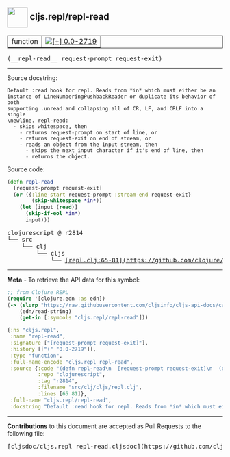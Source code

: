 ## <img width="48px" valign="middle" src="http://i.imgur.com/Hi20huC.png"> cljs.repl/repl-read

 <table border="1">
<tr>

<td>function</td>
<td><a href="https://github.com/cljsinfo/cljs-api-docs/tree/0.0-2719"><img valign="middle" alt="[+] 0.0-2719" src="https://img.shields.io/badge/+-0.0--2719-lightgrey.svg"></a> </td>
</tr>
</table>

 <samp>
(__repl-read__ request-prompt request-exit)<br>
</samp>

---




Source docstring:

```
Default :read hook for repl. Reads from *in* which must either be an
instance of LineNumberingPushbackReader or duplicate its behavior of both
supporting .unread and collapsing all of CR, LF, and CRLF into a single
\newline. repl-read:
  - skips whitespace, then
    - returns request-prompt on start of line, or
    - returns request-exit on end of stream, or
    - reads an object from the input stream, then
      - skips the next input character if it's end of line, then
      - returns the object.
```

Source code:

```clj
(defn repl-read
  [request-prompt request-exit]
  (or ({:line-start request-prompt :stream-end request-exit}
        (skip-whitespace *in*))
    (let [input (read)]
      (skip-if-eol *in*)
      input)))
```

 <pre>
clojurescript @ r2814
└── src
    └── clj
        └── cljs
            └── <ins>[repl.clj:65-81](https://github.com/clojure/clojurescript/blob/r2814/src/clj/cljs/repl.clj#L65-L81)</ins>
</pre>


---

__Meta__ - To retrieve the API data for this symbol:

```clj
;; from Clojure REPL
(require '[clojure.edn :as edn])
(-> (slurp "https://raw.githubusercontent.com/cljsinfo/cljs-api-docs/catalog/cljs-api.edn")
    (edn/read-string)
    (get-in [:symbols "cljs.repl/repl-read"]))
```

```clj
{:ns "cljs.repl",
 :name "repl-read",
 :signature ["[request-prompt request-exit]"],
 :history [["+" "0.0-2719"]],
 :type "function",
 :full-name-encode "cljs.repl_repl-read",
 :source {:code "(defn repl-read\n  [request-prompt request-exit]\n  (or ({:line-start request-prompt :stream-end request-exit}\n        (skip-whitespace *in*))\n    (let [input (read)]\n      (skip-if-eol *in*)\n      input)))",
          :repo "clojurescript",
          :tag "r2814",
          :filename "src/clj/cljs/repl.clj",
          :lines [65 81]},
 :full-name "cljs.repl/repl-read",
 :docstring "Default :read hook for repl. Reads from *in* which must either be an\ninstance of LineNumberingPushbackReader or duplicate its behavior of both\nsupporting .unread and collapsing all of CR, LF, and CRLF into a single\n\\newline. repl-read:\n  - skips whitespace, then\n    - returns request-prompt on start of line, or\n    - returns request-exit on end of stream, or\n    - reads an object from the input stream, then\n      - skips the next input character if it's end of line, then\n      - returns the object."}

```

---

__Contributions__ to this document are accepted as Pull Requests to the following file:

 <pre>
[cljsdoc/cljs.repl_repl-read.cljsdoc](https://github.com/cljsinfo/cljs-api-docs/blob/master/cljsdoc/cljs.repl_repl-read.cljsdoc)
</pre>

